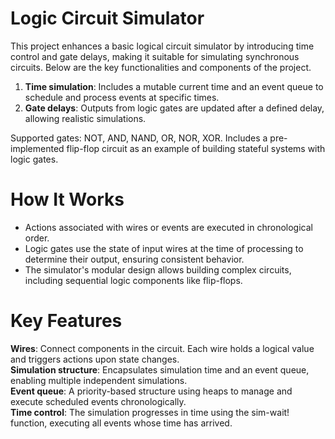 # Logic Circuit Simulator
This project enhances a basic logical circuit simulator by introducing time control and gate delays, making it suitable for simulating synchronous circuits. Below are the key functionalities and components of the project.
1. **Time simulation**: Includes a mutable current time and an event queue to schedule and process events at specific times.
2. **Gate delays**: Outputs from logic gates are updated after a defined delay, allowing realistic simulations.

Supported gates: NOT, AND, NAND, OR, NOR, XOR. Includes a pre-implemented flip-flop circuit as an example of building stateful systems with logic gates.

# How It Works
- Actions associated with wires or events are executed in chronological order.
- Logic gates use the state of input wires at the time of processing to determine their output, ensuring consistent behavior.
- The simulator's modular design allows building complex circuits, including sequential logic components like flip-flops.

# Key Features
**Wires**: Connect components in the circuit. Each wire holds a logical value and triggers actions upon state changes. \
**Simulation structure**: Encapsulates simulation time and an event queue, enabling multiple independent simulations. \
**Event queue**: A priority-based structure using heaps to manage and execute scheduled events chronologically. \
**Time control**: The simulation progresses in time using the sim-wait! function, executing all events whose time has arrived.
